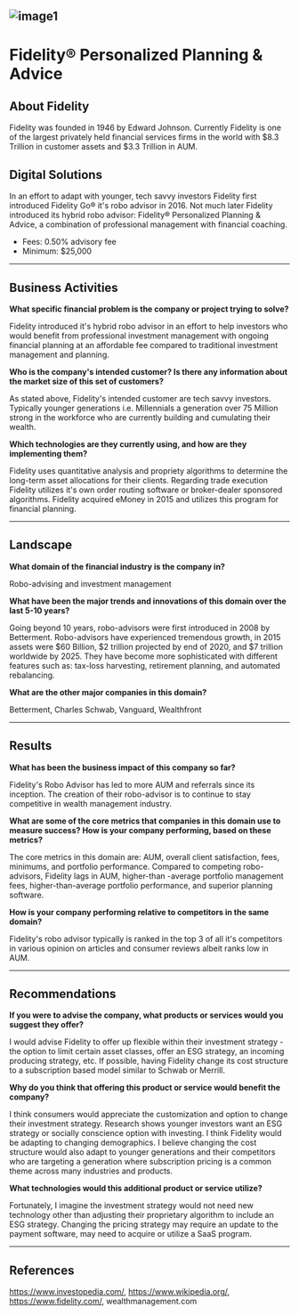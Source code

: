 ![image1](https://lh3.googleusercontent.com/proxy/DiP6bOPd_JX5_m3UsGUh_Th4rrDzeEbtS6esSY1RNzV1RGUsR7rCna8_OEPRSMlDyxF9zt6BAfDkscCdNUqjTzxlpeLFY7_9neS6N0_ZKXO4loNPwn5UIcIHNZg09lXe0F6Upw)
---
# Fidelity® Personalized Planning & Advice

## About Fidelity

Fidelity was founded in 1946 by Edward Johnson. Currently Fidelity is one of the largest privately held financial services firms in the world with $8.3 Trillion in customer assets and $3.3 Trillion in AUM.

## Digital Solutions

In an effort to adapt with younger, tech savvy investors Fidelity first introduced Fidelity Go® it's robo advisor in 2016. Not much later Fidelity introduced its hybrid robo advisor: Fidelity® Personalized Planning & Advice, a combination of professional management with financial coaching. 
* Fees: 0.50% advisory fee
* Minimum: $25,000

---

## Business Activities

**What specific financial problem is the company or project trying to solve?**

Fidelity introduced it's hybrid robo advisor in an effort to help investors who would benefit from professional investment management with ongoing financial planning at an affordable fee compared to traditional investment management and planning.

**Who is the company's intended customer?  Is there any information about the market size of this set of customers?**

As stated above, Fidelity's intended customer are tech savvy investors. Typically younger generations i.e. Millennials a generation over 75 Million strong in the workforce who are currently building and cumulating their wealth.

**Which technologies are they currently using, and how are they implementing them?**

Fidelity uses quantitative analysis and propriety algorithms to determine the long-term asset allocations for  their clients. Regarding trade execution Fidelity utilizes it's own order routing software or broker-dealer sponsored algorithms.  Fidelity acquired eMoney in 2015 and utilizes this program for financial planning.

---

## Landscape

**What domain of the financial industry is the company in?**

Robo-advising and investment management

**What have been the major trends and innovations of this domain over the last 5-10 years?**

Going beyond 10 years, robo-advisors were first introduced in 2008 by Betterment. Robo-advisors have experienced tremendous growth, in 2015 assets were $60 Billion, $2 trillion projected by end of 2020, and $7 trillion worldwide by 2025. They have become more sophisticated with different features such as: tax-loss harvesting, retirement planning, and automated rebalancing.

**What are the other major companies in this domain?**

Betterment, Charles Schwab, Vanguard, Wealthfront

---

## Results

**What has been the business impact of this company so far?**

Fidelity's Robo Advisor has led to more AUM and referrals since its inception. The creation of their robo-advisor is to continue to stay competitive in wealth management industry.

**What are some of the core metrics that companies in this domain use to measure success? How is your company performing, based on these metrics?**

The core metrics in this domain are: AUM, overall client satisfaction, fees, minimums, and portfolio performance.  Compared to competing robo-advisors, Fidelity lags in AUM, higher-than -average portfolio management fees, higher-than-average portfolio performance, and superior planning software.

**How is your company performing relative to competitors in the same domain?**

Fidelity's robo advisor typically is ranked in the top 3 of all it's competitors in various opinion on articles and consumer reviews albeit ranks low in AUM.

---

## Recommendations

**If you were to advise the company, what products or services would you suggest they offer?**

I would advise Fidelity to offer up flexible within their investment strategy - the option to limit certain asset classes, offer an ESG strategy, an incoming producing strategy, etc. If possible, having Fidelity change its cost structure to a subscription based model similar to Schwab or Merrill.

**Why do you think that offering this product or service would benefit the company?**

I think consumers would appreciate the customization and option to change their investment strategy. Research shows younger investors want an ESG strategy or socially conscience option with investing. I think Fidelity would be adapting to changing demographics. I believe changing the cost structure would also adapt to younger generations and their competitors who are targeting a generation where subscription pricing is a common theme across many industries and products.

**What technologies would this additional product or service utilize?**

Fortunately, I imagine the investment strategy would not need new technology other than adjusting their proprietary algorithm to include an ESG strategy. Changing the pricing strategy may require an update to the payment software, may need to acquire or utilize a SaaS program.

---

## References

https://www.investopedia.com/, https://www.wikipedia.org/, https://www.fidelity.com/, wealthmanagement.com





